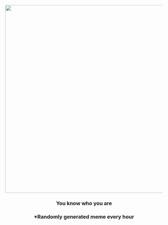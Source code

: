 <p align="center">
        <img src="https://i.redd.it/5afe650ckx491.png" width="600" height="600">
        </p>
        <h3 align="center">You know who you are</h3>
        <h3 align="center">*Randomly generated meme every hour</h3>
    